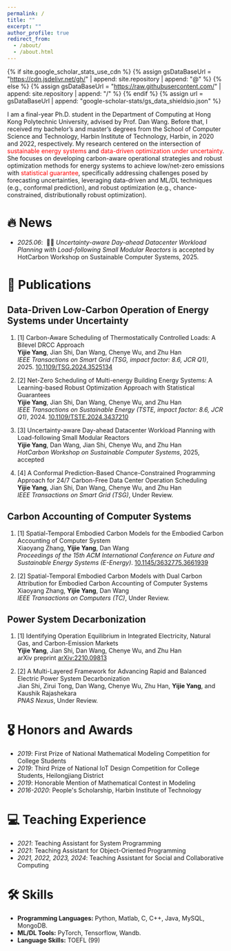 ```yaml
---
permalink: /
title: ""
excerpt: ""
author_profile: true
redirect_from: 
  - /about/
  - /about.html
---
```


{% if site.google_scholar_stats_use_cdn %}
{% assign gsDataBaseUrl = "https://cdn.jsdelivr.net/gh/" | append: site.repository | append: "@" %}
{% else %}
{% assign gsDataBaseUrl = "https://raw.githubusercontent.com/" | append: site.repository | append: "/" %}
{% endif %}
{% assign url = gsDataBaseUrl | append: "google-scholar-stats/gs_data_shieldsio.json" %}

<span class='anchor' id='about-me'></span>

I am a final-year Ph.D. student in the Department of Computing at Hong Kong Polytechnic University, advised by Prof. Dan Wang. Before that, I received my bachelor’s and master’s degrees from the School of Computer Science and Technology, Harbin Institute of Technology, Harbin, in 2020 and 2022, respectively.  My research centered on the intersection of <font color="red">sustainable energy systems</font> and <font color="red">data-driven optimization under uncertainty</font>. She focuses on developing carbon-aware operational strategies and robust optimization methods for energy systems to achieve low/net-zero emissions with <font color="red">statistical guarantee</font>, specifically addressing challenges posed by forecasting uncertainties, leveraging data-driven and ML/DL techniques (e.g., conformal prediction), and robust optimization (e.g., chance-constrained, distributionally robust optimization).



# 🔥 News
- *2025.06*: &nbsp;🎉🎉 *Uncertainty-aware Day-ahead Datacenter Workload Planning with Load-following Small Modular Reactors* is accepted by HotCarbon Workshop on Sustainable Computer Systems, 2025.


# 📝 Publications 
## Data-Driven Low-Carbon Operation of Energy Systems under Uncertainty

1.  [1] Carbon-Aware Scheduling of Thermostatically Controlled Loads: A Bilevel DRCC Approach<br>
    **Yijie Yang**, Jian Shi, Dan Wang, Chenye Wu, and Zhu Han<br>
    *IEEE Transactions on Smart Grid (TSG, impact factor: 8.6, JCR Q1)*, 2025. [10.1109/TSG.2024.3525134](https://doi.org/10.1109/TSG.2024.3525134)

2.  [2] Net-Zero Scheduling of Multi-energy Building Energy Systems: A Learning-based Robust Optimization Approach with Statistical Guarantees<br>
    **Yijie Yang**, Jian Shi, Dan Wang, Chenye Wu, and Zhu Han<br>
    *IEEE Transactions on Sustainable Energy (TSTE, impact factor: 8.6, JCR Q1)*, 2024. [10.1109/TSTE.2024.3437210](https://doi.org/10.1109/TSTE.2024.3437210)

3.  [3] Uncertainty-aware Day-ahead Datacenter Workload Planning with Load-following Small Modular Reactors<br>
    **Yijie Yang**, Dan Wang, Jian Shi, Chenye Wu, and Zhu Han<br>
    *HotCarbon Workshop on Sustainable Computer Systems*, 2025, accepted

4.  [4] A Conformal Prediction-Based Chance-Constrained Programming Approach for 24/7 Carbon-Free Data Center Operation Scheduling<br>
    **Yijie Yang**, Jian Shi, Dan Wang, Chenye Wu, and Zhu Han<br>
    *IEEE Transactions on Smart Grid (TSG)*, Under Review.

## Carbon Accounting of Computer Systems

1.  [1] Spatial-Temporal Embodied Carbon Models for the Embodied Carbon Accounting of Computer System<br>
    Xiaoyang Zhang, **Yijie Yang**, Dan Wang<br>
    *Proceedings of the 15th ACM International Conference on Future and Sustainable Energy Systems (E-Energy)*. [10.1145/3632775.3661939](https://doi.org/10.1145/3632775.3661939)

2.  [2] Spatial-Temporal Embodied Carbon Models with Dual Carbon Attribution for Embodied Carbon Accounting of Computer Systems<br>
    Xiaoyang Zhang, **Yijie Yang**, Dan Wang<br>
    *IEEE Transactions on Computers (TC)*, Under Review.

## Power System Decarbonization

1.  [1] Identifying Operation Equilibrium in Integrated Electricity, Natural Gas, and Carbon-Emission Markets<br>
    **Yijie Yang**, Jian Shi, Dan Wang, Chenye Wu, and Zhu Han<br>
    arXiv preprint [arXiv:2210.09813](https://arxiv.org/abs/2210.09813)

2.  [2] A Multi-Layered Framework for Advancing Rapid and Balanced Electric Power System Decarbonization<br>
    Jian Shi, Zirui Tong, Dan Wang, Chenye Wu, Zhu Han, **Yijie Yang**, and Kaushik Rajashekara<br>
    *PNAS Nexus*, Under Review.


# 🎖 Honors and Awards
- *2019*: First Prize of National Mathematical Modeling Competition for College Students
- *2019*: Third Prize of National IoT Design Competition for College Students, Heilongjiang District
- *2019*: Honorable Mention of Mathematical Contest in Modeling
- *2016-2020*: People's Scholarship, Harbin Institute of Technology 


# 💻 Teaching Experience
- *2021*: Teaching Assistant for System Programming
- *2021*: Teaching Assistant for Object-Oriented Programming
- *2021, 2022, 2023, 2024*: Teaching Assistant for Social and Collaborative Computing

# 🛠 Skills
- **Programming Languages:** Python, Matlab, C, C++, Java, MySQL, MongoDB.
- **ML/DL Tools:** PyTorch, Tensorflow, Wandb.
- **Language Skills:** TOEFL (99)